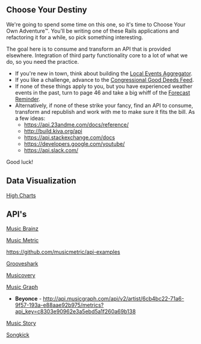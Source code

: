 ## Choose Your Destiny

We're going to spend some time on this one, so it's time to Choose Your Own Adventure™. You'll be writing one of these Rails applications and refactoring it for a while, so pick something interesting.

The goal here is to consume and transform an API that is provided elsewhere. Integration of third party functionality core to a lot of what we do, so you need the practice.

* If you're new in town, think about building the [Local Events Aggregator](../happenings/).
* If you like a challenge, advance to the [Congressional Good Deeds Feed](../opposite_of_progress/).
* If none of these things apply to you, but you have experienced weather events in the past, turn to page 46 and take a big whiff of the [Forecast Reminder](../event_system/).
* Alternatively, if none of these strike your fancy, find an API to consume, transform and republish and work with me to make sure it fits the bill. As a few ideas:
  * https://api.23andme.com/docs/reference/
  * http://build.kiva.org/api
  * https://api.stackexchange.com/docs
  * https://developers.google.com/youtube/
  * https://api.slack.com/

Good luck!


## Data Visualization
[High Charts](http://www.highcharts.com/products/highmaps)

## API's

[Music Brainz](https://musicbrainz.org/doc/Development/XML_Web_Service/Version_2#Introduction)

[Music Metric](http://developer.musicmetric.com/)

https://github.com/musicmetric/api-examples

[Grooveshark](http://developers.grooveshark.com/docs/public_api/v3/)

[Musicovery](http://musicovery.com/api/doc/documentation.php)

[Music Graph](https://developer.musicgraph.com/)

* **Beyonce** - http://api.musicgraph.com/api/v2/artist/6cb4bc22-71a6-9f57-193a-e88aae92b975/metrics?api_key=c8303e90962e3a5ebd5a1f260a69b138


[Music Story](http://developers.music-story.com/)

[Songkick](https://www.songkick.com/developer)

[]()

